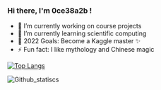 ### Hi there, I'm 0ce38a2b !

- 🔭 I’m currently working on course projects
- 🌱 I’m currently learning scientific computing
- 🥅 2022 Goals: Become a Kaggle master ✨
- ⚡ Fun fact: I like mythology and Chinese magic

[![Top Langs](https://github-readme-stats.vercel.app/api/top-langs/?username=0ce38a2b)](https://github.com/0ce38a2b/github-readme-stats) 

![Github_statiscs](https://github-readme-stats.vercel.app/api?username=suyashpatil400&count_private=true&show_icons=true&theme=radical)

